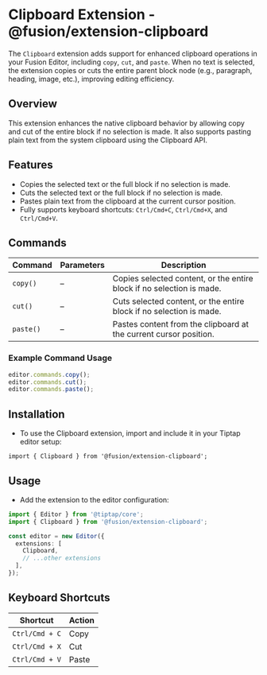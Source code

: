 # Clipboard Extension - @fusion/extension-clipboard

The `Clipboard` extension adds support for enhanced clipboard operations in your Fusion Editor, including `copy`, `cut`, and `paste`. When no text is selected, the extension copies or cuts the entire parent block node (e.g., paragraph, heading, image, etc.), improving editing efficiency.

## Overview

This extension enhances the native clipboard behavior by allowing copy and cut of the entire block if no selection is made. It also supports pasting plain text from the system clipboard using the Clipboard API.

## Features

- Copies the selected text or the full block if no selection is made.
- Cuts the selected text or the full block if no selection is made.
- Pastes plain text from the clipboard at the current cursor position.
- Fully supports keyboard shortcuts: `Ctrl/Cmd+C`, `Ctrl/Cmd+X`, and `Ctrl/Cmd+V`.

## Commands

| Command   | Parameters | Description                                                           |
| --------- | ---------- | --------------------------------------------------------------------- |
| `copy()`  | –          | Copies selected content, or the entire block if no selection is made. |
| `cut()`   | –          | Cuts selected content, or the entire block if no selection is made.   |
| `paste()` | –          | Pastes content from the clipboard at the current cursor position.     |

### Example Command Usage

```typescript
editor.commands.copy();
editor.commands.cut();
editor.commands.paste();
```

## Installation
- To use the Clipboard extension, import and include it in your Tiptap editor setup:

`import { Clipboard } from '@fusion/extension-clipboard';`


## Usage

- Add the extension to the editor configuration:

```typescript
import { Editor } from '@tiptap/core';
import { Clipboard } from '@fusion/extension-clipboard';

const editor = new Editor({
  extensions: [
    Clipboard,
    // ...other extensions
  ],
});
```

## Keyboard Shortcuts

| Shortcut       | Action |
| -------------- | ------ |
| `Ctrl/Cmd + C` | Copy   |
| `Ctrl/Cmd + X` | Cut    |
| `Ctrl/Cmd + V` | Paste  |



